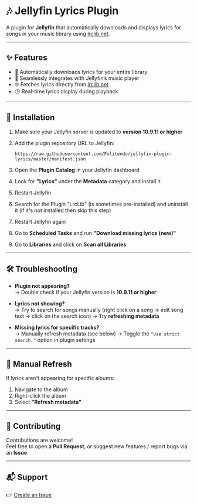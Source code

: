 # 🎶 Jellyfin Lyrics Plugin

A plugin for **Jellyfin** that automatically downloads and displays lyrics for songs in your music library using [lrclib.net](https://lrclib.net).

---

## ✨ Features

- 🔄 Automatically downloads lyrics for your entire library  
- 🎼 Seamlessly integrates with Jellyfin’s music player  
- 🌐 Fetches lyrics directly from [lrclib.net](https://lrclib.net)  
- 🕒 Real-time lyrics display during playback  

---

## 🚀 Installation

1. Make sure your Jellyfin server is updated to **version 10.9.11 or higher**
2. Add the plugin repository URL to Jellyfin:

       https://raw.githubusercontent.com/Felitendo/jellyfin-plugin-lyrics/master/manifest.json

3. Open the **Plugin Catalog** in your Jellyfin dashboard  
4. Look for **"Lyrics"** under the **Metadata** category and install it
5. Restart Jellyfin
6. Search for the Plugin "LrcLib" (is sometimes pre-installed) and uninstall it (if it's not installed then skip this step)
7. Restart Jellyfin again
8. Go to **Scheduled Tasks** and run **"Download missing lyrics (new)"**
9. Go to **Libraries** and click on **Scan all Libraries**

---

## 🛠️ Troubleshooting

- **Plugin not appearing?**  
  → Double check if your Jellyfin version is **10.9.11 or higher**

- **Lyrics not showing?**  
  → Try to search for songs manually (right click on a song -> edit song text -> click on the search icon)
  → Try **refreshing metadata**

- **Missing lyrics for specific tracks?**  
  → Manually refresh metadata (see below)
  → Toggle the `"Use strict search."` option in plugin settings

---

## 🔄 Manual Refresh

If lyrics aren't appearing for specific albums:

1. Navigate to the album  
2. Right-click the album  
3. Select **"Refresh metadata"**

---

## 🤝 Contributing

Contributions are welcome!  
Feel free to open a **Pull Request**, or suggest new features / report bugs via an **Issue**.

---

## 📬 Support

👉 [Create an Issue](https://github.com/Felitendo/jellyfin-plugin-lyrics/issues)
